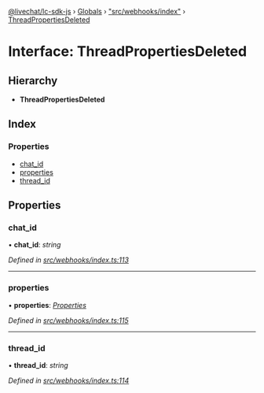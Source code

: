 [@livechat/lc-sdk-js](../README.md) › [Globals](../globals.md) › ["src/webhooks/index"](../modules/_src_webhooks_index_.md) › [ThreadPropertiesDeleted](_src_webhooks_index_.threadpropertiesdeleted.md)

# Interface: ThreadPropertiesDeleted

## Hierarchy

* **ThreadPropertiesDeleted**

## Index

### Properties

* [chat_id](_src_webhooks_index_.threadpropertiesdeleted.md#chat_id)
* [properties](_src_webhooks_index_.threadpropertiesdeleted.md#properties)
* [thread_id](_src_webhooks_index_.threadpropertiesdeleted.md#thread_id)

## Properties

###  chat_id

• **chat_id**: *string*

*Defined in [src/webhooks/index.ts:113](https://github.com/livechat/lc-sdk-js/blob/21d7a55/src/webhooks/index.ts#L113)*

___

###  properties

• **properties**: *[Properties](_src_objects_index_.properties.md)*

*Defined in [src/webhooks/index.ts:115](https://github.com/livechat/lc-sdk-js/blob/21d7a55/src/webhooks/index.ts#L115)*

___

###  thread_id

• **thread_id**: *string*

*Defined in [src/webhooks/index.ts:114](https://github.com/livechat/lc-sdk-js/blob/21d7a55/src/webhooks/index.ts#L114)*
